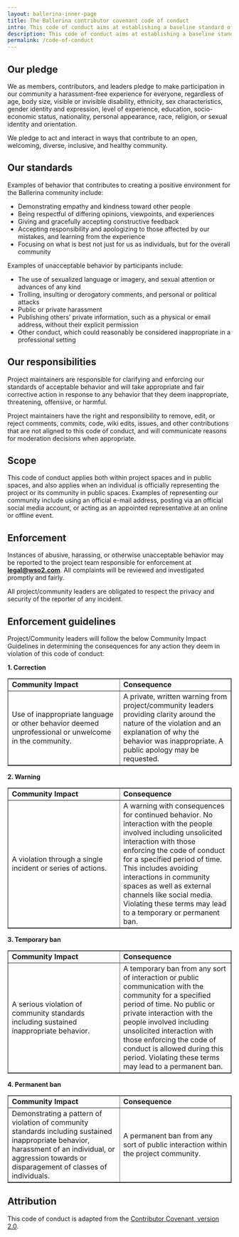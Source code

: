 ```yaml
---
layout: ballerina-inner-page
title: The Ballerina contributor covenant code of conduct
intro: This code of conduct aims at establishing a baseline standard of behavior to provide a safe and comfortable environment for all members of the Ballerina community who are originated from different backgrounds.
description: This code of conduct aims at establishing a baseline standard of behavior to provide a safe and comfortable environment for all members of the Ballerina community who are originated from different backgrounds.
permalink: /code-of-conduct
---
```


## Our pledge

We as members, contributors, and leaders pledge to make participation in our community a harassment-free experience for everyone, regardless of age, body size, visible or invisible disability, ethnicity, sex characteristics, gender identity and expression, level of experience, education, socio-economic status, nationality, personal appearance, race, religion, or sexual identity and orientation.

We pledge to act and interact in ways that contribute to an open, welcoming, diverse, inclusive, and healthy community.

## Our standards

Examples of behavior that contributes to creating a positive environment for the Ballerina community include:

- Demonstrating empathy and kindness toward other people
- Being respectful of differing opinions, viewpoints, and experiences
- Giving and gracefully accepting constructive feedback
- Accepting responsibility and apologizing to those affected by our mistakes, and learning from the experience
- Focusing on what is best not just for us as individuals, but for the overall community

Examples of unacceptable behavior by participants include:

- The use of sexualized language or imagery, and sexual attention or advances of any kind
- Trolling, insulting or derogatory comments, and personal or political attacks
- Public or private harassment
- Publishing others’ private information, such as a physical or email address, without their explicit permission
- Other conduct, which could reasonably be considered inappropriate in a professional setting

## Our responsibilities

Project maintainers are responsible for clarifying and enforcing our standards of acceptable behavior and will take appropriate and fair corrective action in response to any behavior that they deem inappropriate, threatening, offensive, or harmful.

Project maintainers have the right and responsibility to remove, edit, or reject comments, commits, code, wiki edits, issues, and other contributions that are not aligned to this code of conduct, and will communicate reasons for moderation decisions when appropriate.

## Scope

This code of conduct applies both within project spaces and in public spaces, and also applies when an individual is officially representing the project or its community in public spaces. Examples of representing our community include using an official e-mail address, posting via an official social media account, or acting as an appointed representative at an online or offline event.

## Enforcement

Instances of abusive, harassing, or otherwise unacceptable behavior may be reported to the project team responsible for enforcement at **legal@wso2.com**. All complaints will be reviewed and investigated promptly and fairly.

All project/community leaders are obligated to respect the privacy and security of the reporter of any incident.

## Enforcement guidelines

Project/Community leaders will follow the below Community Impact Guidelines in determining the consequences for any action they deem in violation of this code of conduct:

**1. Correction**

<table border="1">
<tr>
<td style="font-weight:bold"> Community Impact </td>
<td style="font-weight:bold"> Consequence </td>
</tr>
<tr border="1">
<td width="50%" border="1"> Use of inappropriate language or other behavior deemed unprofessional or unwelcome in the community. </td>
<td width="50%" border="1"> A private, written warning from project/community leaders providing clarity around the nature of the violation and an explanation of why the behavior was inappropriate. A public apology may be requested.
</td>
</tr>
</table>

**2. Warning**

<table border="1">
<tr>
<td style="font-weight:bold"> Community Impact </td>
<td style="font-weight:bold"> Consequence </td>
</tr>
<tr>
<td width="50%" border="1"> A violation through a single incident or series of actions. </td>
<td width="50%" border="1"> A warning with consequences for continued behavior. No interaction with the people involved including unsolicited interaction with those enforcing the code of conduct for a specified period of time. This includes avoiding interactions in community spaces as well as external channels like social media. Violating these terms may lead to a temporary or permanent ban.
</td>
</tr>
</table>

**3. Temporary ban**

<table border="1">
<tr>
<td style="font-weight:bold"> Community Impact </td>
<td style="font-weight:bold"> Consequence </td>
</tr>
<tr>
<td width="50%" border="1"> A serious violation of community standards including sustained inappropriate behavior. </td>
<td width="50%" border="1"> A temporary ban from any sort of interaction or public communication with the community for a specified period of time. No public or private interaction with the people involved including unsolicited interaction with those enforcing the code of conduct is allowed during this period. Violating these terms may lead to a permanent ban.
</td>
</tr>
</table>

**4. Permanent ban**

<table border="1">
<tr>
<td style="font-weight:bold"> Community Impact </td>
<td style="font-weight:bold"> Consequence </td>
</tr>
<tr>
<td width="50%" border="1"> Demonstrating a pattern of violation of community standards including sustained inappropriate behavior, harassment of an individual, or aggression towards or disparagement of classes of individuals. </td>
<td width="50%" border="1"> A permanent ban from any sort of public interaction within the project community.
</td>
</tr>
</table>

## Attribution

This code of conduct is adapted from the [Contributor Covenant, version 2.0](https://www.contributor-covenant.org/version/2/0/code_of_conduct).

<!--<style>
.nav > li.cVersionItem {
    display: none !important;
}
</style>-->

<style> #tree-expand-all , #tree-collapse-all, .cTocElements {display:none;} .cGitButtonContainer {padding-left: 40px;} </style>
